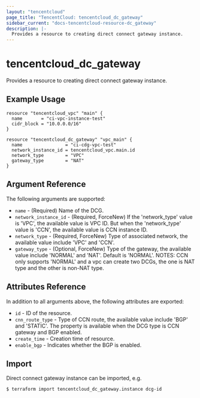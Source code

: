 ```yaml
---
layout: "tencentcloud"
page_title: "TencentCloud: tencentcloud_dc_gateway"
sidebar_current: "docs-tencentcloud-resource-dc_gateway"
description: |-
  Provides a resource to creating direct connect gateway instance.
---
```


# tencentcloud_dc_gateway

Provides a resource to creating direct connect gateway instance.

## Example Usage

```hcl
resource "tencentcloud_vpc" "main" {
  name       = "ci-vpc-instance-test"
  cidr_block = "10.0.0.0/16"
}

resource "tencentcloud_dc_gateway" "vpc_main" {
  name                = "ci-cdg-vpc-test"
  network_instance_id = tencentcloud_vpc.main.id
  network_type        = "VPC"
  gateway_type        = "NAT"
}
```

## Argument Reference

The following arguments are supported:

* `name` - (Required) Name of the DCG.
* `network_instance_id` - (Required, ForceNew) If the 'network_type' value is 'VPC', the available value is VPC ID. But when the 'network_type' value is 'CCN', the available value is CCN instance ID.
* `network_type` - (Required, ForceNew) Type of associated network, the available value include 'VPC' and 'CCN'.
* `gateway_type` - (Optional, ForceNew) Type of the gateway, the available value include 'NORMAL' and 'NAT'. Default is 'NORMAL'. NOTES: CCN only supports 'NORMAL' and a vpc can create two DCGs, the one is NAT type and the other is non-NAT type.

## Attributes Reference

In addition to all arguments above, the following attributes are exported:

* `id` - ID of the resource.
* `cnn_route_type` - Type of CCN route, the available value include 'BGP' and 'STATIC'. The property is available when the DCG type is CCN gateway and BGP enabled.
* `create_time` - Creation time of resource.
* `enable_bgp` - Indicates whether the BGP is enabled.


## Import

Direct connect gateway instance can be imported, e.g.

```
$ terraform import tencentcloud_dc_gateway.instance dcg-id
```

